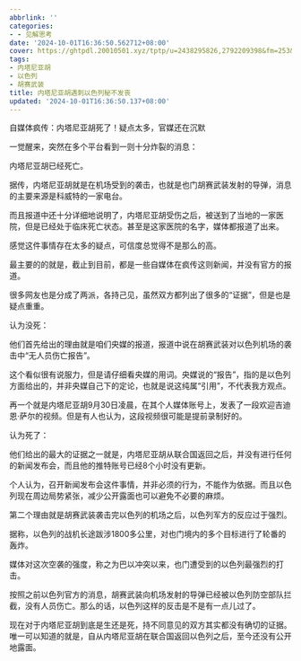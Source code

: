 ```yaml
---
abbrlink: ''
categories:
- - 见解思考
date: '2024-10-01T16:36:50.562712+08:00'
cover: https://ghtpdl.20010501.xyz/tptp/u=2438295826,2792209398&fm=253&fmt=auto&app=120&f=JPEG.png
tags:
- 内塔尼亚胡
- 以色列
- 胡赛武装
title: 内塔尼亚胡遇刺以色列秘不发丧
updated: '2024-10-01T16:36:50.137+08:00'
---
```

自媒体疯传：内塔尼亚胡死了！疑点太多，官媒还在沉默

一觉醒来，突然在多个平台看到一则十分炸裂的消息：

内塔尼亚胡已经死亡。

据传，内塔尼亚胡就是在机场受到的袭击，也就是也门胡赛武装发射的导弹，消息的主要来源是科威特的一家电台。

而且报道中还十分详细地说明了，内塔尼亚胡受伤之后，被送到了当地的一家医院，但是已经处于临床死亡状态。甚至是这家医院的名字，媒体都报道了出来。

感觉这件事情存在太多的疑点，可信度总觉得不是那么的高。

最主要的的就是，截止到目前，都是一些自媒体在疯传这则新闻，并没有官方的报道。

很多网友也是分成了两派，各持己见，虽然双方都列出了很多的“证据”，但是也是疑点重重。

认为没死：

他们首先给出的理由就是咱们央媒的报道，报道中说在胡赛武装对以色列机场的袭击中“无人员伤亡报告”。

这个看似很有说服力，但是请仔细看央媒的用词。央媒说的“报告”，指的是以色列方面给出的，并非央媒自己下的定论，也就是说这纯属“引用”，不代表我方观点。

再一个就是内塔尼亚胡9月30日凌晨，在其个人媒体账号上，发表了一段欢迎吉迪恩·萨尔的视频。但是有人也认为，这段视频很可能是提前录制好的。

认为死了：

他们给出的最大的证据之一就是，内塔尼亚胡从联合国返回之后，并没有进行任何的新闻发布会，而且他的推特账号已经8个小时没有更新。

个人认为，召开新闻发布会这件事情，并非必须的行为，不能作为依据。而且以色列现在周边局势紧张，减少公开露面也可以避免不必要的麻烦。

第二个理由就是胡赛武装袭击完以色列的机场之后，以色列军方的反应过于强烈。

据称，以色列的战机长途跋涉1800多公里，对也门境内的多个目标进行了轮番的轰炸。

媒体对这次空袭的强度，称之为巴以冲突以来，也门遭受到的以色列最强烈的打击。

按照之前以色列官方的消息，胡赛武装向机场发射的导弹已经被以色列防空部队拦截，没有人员伤亡。那么的话，以色列这样的反击是不是有一点儿过了。

现在对于内塔尼亚胡到底是生还是死，持不同意见的双方其实都没有确切的证据。唯一可以知道的就是，自从内塔尼亚胡在联合国返回以色列之后，至今还没有公开地露面。

